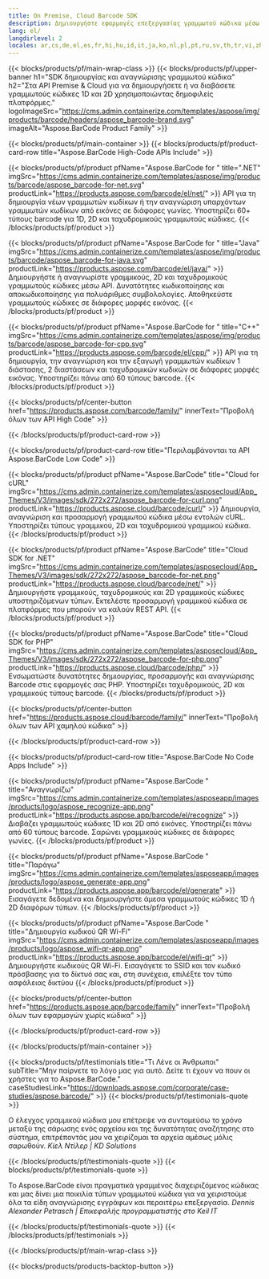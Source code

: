 ```yaml
---
title: On Premise, Cloud Barcode SDK
description: Δημιουργήστε εφαρμογές επεξεργασίας γραμμωτού κώδικα μέσω API υψηλού κώδικα ή SDK που βασίζονται σε Cloud. Χρησιμοποιήστε εφαρμογές πολλαπλών πλατφορμών για δημιουργία ή αναγνώριση γραμμωτού κώδικα.
lang: el/
langdirlevel: 2
locales: ar,cs,de,el,es,fr,hi,hu,id,it,ja,ko,nl,pl,pt,ru,sv,th,tr,vi,zh,zh-hant
---
```


{{< blocks/products/pf/main-wrap-class >}}
{{< blocks/products/pf/upper-banner h1="SDK δημιουργίας και αναγνώρισης γραμμωτού κώδικα" h2="Στα API Premise & Cloud για να δημιουργήσετε ή να διαβάσετε γραμμωτούς κώδικες 1D και 2D χρησιμοποιώντας δημοφιλείς πλατφόρμες." logoImageSrc="https://cms.admin.containerize.com/templates/aspose/img/products/barcode/headers/aspose_barcode-brand.svg" imageAlt="Aspose.BarCode Product Family" >}}

{{< blocks/products/pf/main-container >}}
{{< blocks/products/pf/product-card-row title="Aspose.BarCode High-Code APIs Include" >}}

{{< blocks/products/pf/product pfName="Aspose.BarCode for " title=".NET" imgSrc="https://cms.admin.containerize.com/templates/aspose/img/products/barcode/aspose_barcode-for-net.svg" productLink="https://products.aspose.com/barcode/el/net/" >}}
API για τη δημιουργία νέων γραμμωτών κωδίκων ή την αναγνώριση υπαρχόντων γραμμωτών κωδίκων από εικόνες σε διάφορες γωνίες. Υποστηρίζει 60+ τύπους barcode για 1D, 2D και ταχυδρομικούς γραμμωτούς κώδικες.
{{< /blocks/products/pf/product >}}

{{< blocks/products/pf/product pfName="Aspose.BarCode for " title="Java" imgSrc="https://cms.admin.containerize.com/templates/aspose/img/products/barcode/aspose_barcode-for-java.svg" productLink="https://products.aspose.com/barcode/el/java/" >}}
Δημιουργήστε ή αναγνωρίστε γραμμικούς, 2D και ταχυδρομικούς γραμμωτούς κώδικες μέσω API. Δυνατότητες κωδικοποίησης και αποκωδικοποίησης για πολυάριθμες συμβολολογίες. Αποθηκεύστε γραμμωτούς κώδικες σε διάφορες μορφές εικόνας.
{{< /blocks/products/pf/product >}}

{{< blocks/products/pf/product pfName="Aspose.BarCode for " title="C++" imgSrc="https://cms.admin.containerize.com/templates/aspose/img/products/barcode/aspose_barcode-for-cpp.svg" productLink="https://products.aspose.com/barcode/el/cpp/" >}}
API για τη δημιουργία, την αναγνώριση και την εξαγωγή γραμμωτών κωδίκων 1 διάστασης, 2 διαστάσεων και ταχυδρομικών κωδικών σε διάφορες μορφές εικόνας. Υποστηρίζει πάνω από 60 τύπους barcode.
{{< /blocks/products/pf/product >}}

{{< blocks/products/pf/center-button href="https://products.aspose.com/barcode/family/" innerText="Προβολή όλων των API High Code" >}}

{{< /blocks/products/pf/product-card-row >}}

{{< blocks/products/pf/product-card-row title="Περιλαμβάνονται τα API Aspose.BarCode Low Code" >}}

{{< blocks/products/pf/product pfName="Aspose.BarCode" title="Cloud for cURL" imgSrc="https://cms.admin.containerize.com/templates/asposecloud/App_Themes/V3/images/sdk/272x272/aspose_barcode-for-curl.png" productLink="https://products.aspose.cloud/barcode/curl/" >}}
Δημιουργία, αναγνώριση και προσαρμογή γραμμωτού κώδικα μέσω εντολών cURL. Υποστηρίζει τύπους γραμμικού, 2D και ταχυδρομικού γραμμικού κώδικα.
{{< /blocks/products/pf/product >}}

{{< blocks/products/pf/product pfName="Aspose.BarCode" title="Cloud SDK for .NET" imgSrc="https://cms.admin.containerize.com/templates/asposecloud/App_Themes/V3/images/sdk/272x272/aspose_barcode-for-net.png" productLink="https://products.aspose.cloud/barcode/net/" >}}
Δημιουργήστε γραμμικούς, ταχυδρομικούς και 2D γραμμικούς κώδικες υποστηριζόμενων τύπων. Εκτελέστε προσαρμογή γραμμικού κώδικα σε πλατφόρμες που μπορούν να καλούν REST API.
{{< /blocks/products/pf/product >}}

{{< blocks/products/pf/product pfName="Aspose.BarCode" title="Cloud SDK for PHP" imgSrc="https://cms.admin.containerize.com/templates/asposecloud/App_Themes/V3/images/sdk/272x272/aspose_barcode-for-php.png" productLink="https://products.aspose.cloud/barcode/php/" >}}
Ενσωματώστε δυνατότητες δημιουργίας, προσαρμογής και αναγνώρισης Barcode στις εφαρμογές σας PHP. Υποστηρίζει ταχυδρομικούς, 2D και γραμμικούς τύπους barcode.
{{< /blocks/products/pf/product >}}

{{< blocks/products/pf/center-button href="https://products.aspose.cloud/barcode/family/" innerText="Προβολή όλων των API χαμηλού κώδικα" >}}

{{< /blocks/products/pf/product-card-row >}}

{{< blocks/products/pf/product-card-row title="Aspose.BarCode No Code Apps Include" >}}

{{< blocks/products/pf/product pfName="Aspose.BarCode " title="Αναγνωρίζω" imgSrc="https://cms.admin.containerize.com/templates/asposeapp/images/products/logo/aspose_recognize-app.png" productLink="https://products.aspose.app/barcode/el/recognize" >}}
Διαβάζει γραμμωτούς κώδικες 1D και 2D από εικόνες. Υποστηρίζει πάνω από 60 τύπους barcode. Σαρώνει γραμμικούς κώδικες σε διάφορες γωνίες.
{{< /blocks/products/pf/product >}}

{{< blocks/products/pf/product pfName="Aspose.BarCode " title="Παράγω" imgSrc="https://cms.admin.containerize.com/templates/asposeapp/images/products/logo/aspose_generate-app.png" productLink="https://products.aspose.app/barcode/el/generate" >}}
Εισαγάγετε δεδομένα και δημιουργήστε άμεσα γραμμωτούς κώδικες 1D ή 2D διαφόρων τύπων.
{{< /blocks/products/pf/product >}}

{{< blocks/products/pf/product pfName="Aspose.BarCode " title="Δημιουργία κωδικού QR Wi-Fi" imgSrc="https://cms.admin.containerize.com/templates/asposeapp/images/products/logo/aspose_wifi-qr-app.png" productLink="https://products.aspose.app/barcode/el/wifi-qr" >}}
Δημιουργήστε κωδικούς QR Wi-Fi. Εισαγάγετε το SSID και τον κωδικό πρόσβασης για το δίκτυό σας και, στη συνέχεια, επιλέξτε τον τύπο ασφάλειας δικτύου
{{< /blocks/products/pf/product >}}

{{< blocks/products/pf/center-button href="https://products.aspose.app/barcode/family" innerText="Προβολή όλων των εφαρμογών χωρίς κώδικα" >}}

{{< /blocks/products/pf/product-card-row >}}

{{< /blocks/products/pf/main-container >}}

<!--peoplesSayingSection-->
{{< blocks/products/pf/testimonials title="Τι Λένε οι Άνθρωποι" subTitle="Μην παίρνετε το λόγο μας για αυτό. Δείτε τι έχουν να πουν οι χρήστες για το Aspose.BarCode." caseStudiesLink="https://downloads.aspose.com/corporate/case-studies/aspose.barcode/" >}}
{{< blocks/products/pf/testimonials-quote >}}
<p class="first">
 Ο έλεγχος γραμμικού κώδικα μου επέτρεψε να συντομεύσω το χρόνο μεταξύ της σάρωσης ενός αρχείου και της δυνατότητας αναζήτησης στο σύστημα, επιτρέποντάς μου να χειρίζομαι τα αρχεία αμέσως μόλις σαρωθούν. <em>Κίελ Ντίλερ | KD Solutions</em>
</p>
{{< /blocks/products/pf/testimonials-quote >}}
{{< blocks/products/pf/testimonials-quote >}}
<p class="second">
 Το Aspose.BarCode είναι πραγματικά γραμμένος διαχειριζόμενος κώδικας και μας δίνει μια ποικιλία τύπων γραμμωτού κώδικα για να χειριστούμε όλα τα είδη αναγνώρισης εγγράφων και περαιτέρω επεξεργασία. <em>Dennis Alexander Petrasch | Επικεφαλής προγραμματιστής στο Keil IT</em>
</p>
{{< /blocks/products/pf/testimonials-quote >}}
{{< /blocks/products/pf/testimonials >}}
<!--peoplesSayingSection End-->

{{< /blocks/products/pf/main-wrap-class >}}

{{< blocks/products/products-backtop-button >}}